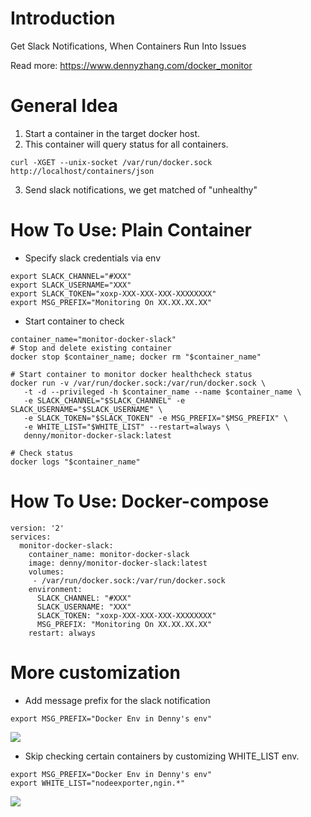 # Introduction
Get Slack Notifications, When Containers Run Into Issues

Read more: https://www.dennyzhang.com/docker_monitor

# General Idea
1. Start a container in the target docker host.
2. This container will query status for all containers.

```curl -XGET --unix-socket /var/run/docker.sock http://localhost/containers/json```

3. Send slack notifications, we get matched of "unhealthy"

# How To Use: Plain Container
- Specify slack credentials via env

```
export SLACK_CHANNEL="#XXX"
export SLACK_USERNAME="XXX"
export SLACK_TOKEN="xoxp-XXX-XXX-XXX-XXXXXXXX"
export MSG_PREFIX="Monitoring On XX.XX.XX.XX"
```

- Start container to check
```
container_name="monitor-docker-slack"
# Stop and delete existing container
docker stop $container_name; docker rm "$container_name"

# Start container to monitor docker healthcheck status
docker run -v /var/run/docker.sock:/var/run/docker.sock \
   -t -d --privileged -h $container_name --name $container_name \
   -e SLACK_CHANNEL="$SLACK_CHANNEL" -e SLACK_USERNAME="$SLACK_USERNAME" \
   -e SLACK_TOKEN="$SLACK_TOKEN" -e MSG_PREFIX="$MSG_PREFIX" \
   -e WHITE_LIST="$WHITE_LIST" --restart=always \
   denny/monitor-docker-slack:latest

# Check status
docker logs "$container_name"
```

# How To Use: Docker-compose
```
version: '2'
services:
  monitor-docker-slack:
    container_name: monitor-docker-slack
    image: denny/monitor-docker-slack:latest
    volumes:
     - /var/run/docker.sock:/var/run/docker.sock
    environment:
      SLACK_CHANNEL: "#XXX"
      SLACK_USERNAME: "XXX"
      SLACK_TOKEN: "xoxp-XXX-XXX-XXX-XXXXXXXX"
      MSG_PREFIX: "Monitoring On XX.XX.XX.XX"
    restart: always
```

# More customization
- Add message prefix for the slack notification
```
export MSG_PREFIX="Docker Env in Denny's env"
```
![](images/slack_prefix.png)

- Skip checking certain containers by customizing WHITE_LIST env.
```
export MSG_PREFIX="Docker Env in Denny's env"
export WHITE_LIST="nodeexporter,ngin.*"
```
![](images/slack_whitelist.png)
